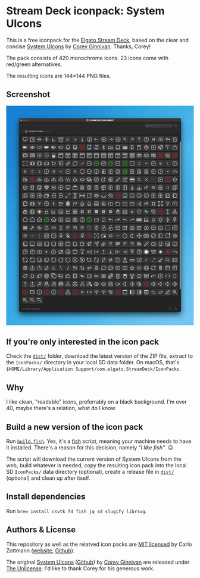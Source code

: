 # Stream Deck iconpack: System UIcons

This is a free iconpack for the [Elgato Stream Deck](https://www.elgato.com/en/stream-deck),
based on the clear and concise [System UIcons](https://systemuicons.com/) by
[Corey Ginnivan](https://corey.ginnivan.net/). Thanks, Corey!

The pack consists of 420 monochrome icons. 23 icons come with red/green
alternatives.

The resulting icons are 144×144 PNG files.

## Screenshot

![Screenshot of v1.1](dist/screenshot-1.1.png)

## If you're only interested in the icon pack

Check the [`dist/`](dist/) folder, download the latest version of the ZIP file,
extract to the `IconPacks/` directory in your local SD data folder. On macOS,
that's `$HOME/Library/Application Support/com.elgato.StreamDeck/IconPacks`.

## Why

I like clean, "readable" icons, preferrably on a black background. I'm over 40,
maybe there's a relation, what do I know.

## Build a new version of the icon pack

Run [`build.fish`](build.fish). Yes, it's a [fish](https://fishshell.com/)
script, meaning your machine needs to have it installed. There's a reason for
this decision, namely _"I like fish"_. 😉

The script will download the current version of System UIcons from the web,
build whatever is needed, copy the resulting icon pack into the local SD
`IconPacks/` data directory (optional), create a release file in
[`dist/`](dist/) (optional) and clean up after itself.

## Install dependencies

Run `brew install csvtk fd fish jq sd slugify librsvg`.

## Authors & License

This repository as well as the relatved icon packs are
[MIT licensed](LICENSE.md) by Carlo Zottmann ([website](https://czm.io),
[Github](https://github.com/carlo)).

The original [System UIcons](https://systemuicons.com/)
([Github](https://github.com/CoreyGinnivan/system-uicons)) by
[Corey Ginnivan](https://corey.ginnivan.net/) are released under
[The Unlicense](https://github.com/CoreyGinnivan/system-uicons/blob/master/LICENSE).
I'd like to thank Corey for his generous work.
